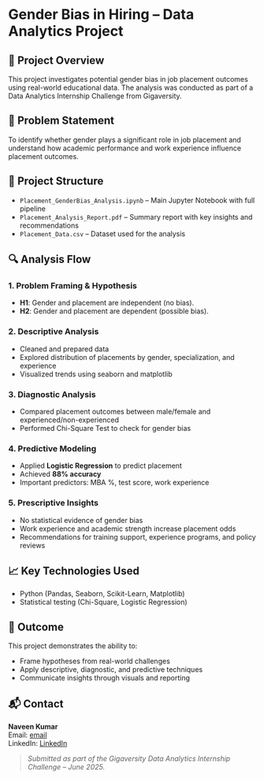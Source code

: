 # Gender Bias in Hiring – Data Analytics Project

## 📌 Project Overview
This project investigates potential gender bias in job placement outcomes using real-world educational data. The analysis was conducted as part of a Data Analytics Internship Challenge from Gigaversity.

## 🎯 Problem Statement
To identify whether gender plays a significant role in job placement and understand how academic performance and work experience influence placement outcomes.


## 📁 Project Structure
- `Placement_GenderBias_Analysis.ipynb` – Main Jupyter Notebook with full pipeline
- `Placement_Analysis_Report.pdf` – Summary report with key insights and recommendations
- `Placement_Data.csv` – Dataset used for the analysis


## 🔍 Analysis Flow
### 1. Problem Framing & Hypothesis
- **H1**: Gender and placement are independent (no bias).
- **H2**: Gender and placement are dependent (possible bias).


### 2. Descriptive Analysis
- Cleaned and prepared data
- Explored distribution of placements by gender, specialization, and experience
- Visualized trends using seaborn and matplotlib

### 3. Diagnostic Analysis
- Compared placement outcomes between male/female and experienced/non-experienced
- Performed Chi-Square Test to check for gender bias

### 4. Predictive Modeling
- Applied **Logistic Regression** to predict placement
- Achieved **88% accuracy**
- Important predictors: MBA %, test score, work experience

### 5. Prescriptive Insights
- No statistical evidence of gender bias
- Work experience and academic strength increase placement odds
- Recommendations for training support, experience programs, and policy reviews


## 📈 Key Technologies Used
- Python (Pandas, Seaborn, Scikit-Learn, Matplotlib)
- Statistical testing (Chi-Square, Logistic Regression)


## 📌 Outcome
This project demonstrates the ability to:
- Frame hypotheses from real-world challenges
- Apply descriptive, diagnostic, and predictive techniques
- Communicate insights through visuals and reporting


## 📬 Contact
**Naveen Kumar**  
Email: [email](mailto:naveenkv681@gmail.com)  
LinkedIn: [LinkedIn](https://www.linkedin.com/in/naveen-kumar-viruvuru/) 


> *Submitted as part of the Gigaversity Data Analytics Internship Challenge – June 2025.*
